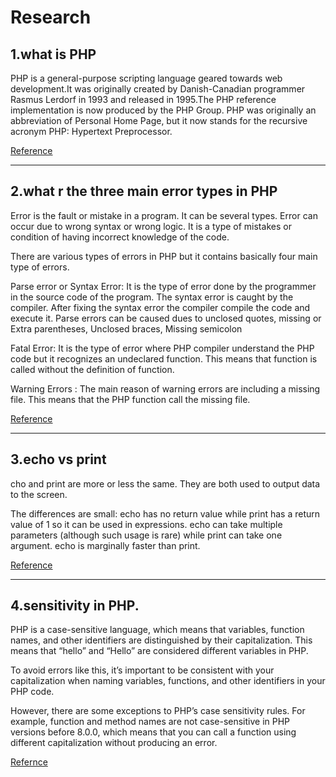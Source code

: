 # Research

## 1.what is PHP

 PHP is a general-purpose scripting language geared towards web development.It was originally created by Danish-Canadian programmer Rasmus Lerdorf in 1993 and released in 1995.The PHP reference implementation is now produced by the PHP Group. PHP was originally an abbreviation of Personal Home Page, but it now stands for the recursive acronym PHP: Hypertext Preprocessor.

[Reference](https://en.wikipedia.org/wiki/PHP)

---


## 2.what r the three main error types in PHP

Error is the fault or mistake in a program. It can be several types. Error can occur due to wrong syntax or wrong logic. It is a type of mistakes or condition of having incorrect knowledge of the code.

There are various types of errors in PHP but it contains basically four main type of errors.

Parse error or Syntax Error: It is the type of error done by the programmer in the source code of the program. The syntax error is caught by the compiler. After fixing the syntax error the compiler compile the code and execute it. Parse errors can be caused dues to unclosed quotes, missing or Extra parentheses, Unclosed braces, Missing semicolon 

Fatal Error: It is the type of error where PHP compiler understand the PHP code but it recognizes an undeclared function. This means that function is called without the definition of function.

Warning Errors : The main reason of warning errors are including a missing file. This means that the PHP function call the missing file.

[Reference](https://www.geeksforgeeks.org/php-types-of-errors/)

---


## 3.echo vs print

cho and print are more or less the same. They are both used to output data to the screen.

The differences are small: echo has no return value while print has a return value of 1 so it can be used in expressions. echo can take multiple parameters (although such usage is rare) while print can take one argument. echo is marginally faster than print.

[Reference](https://www.w3schools.com/php/php_echo_print.asp)

---


## 4.sensitivity in PHP.

  PHP is a case-sensitive language, which means that variables, function names, and other identifiers are distinguished by their capitalization. This means that “hello” and “Hello” are considered different variables in PHP.

  To avoid errors like this, it’s important to be consistent with your capitalization when naming variables, functions, and other identifiers in your PHP code.

  However, there are some exceptions to PHP’s case sensitivity rules. For example, function and method names are not case-sensitive in PHP versions before 8.0.0, which means that you can call a function using different capitalization without producing an error. 

  [Refernce](https://tutorialspoint.learnerstv.in/php-case-sensitivity/)
